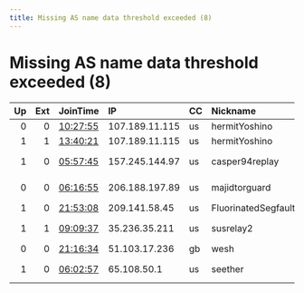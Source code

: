 ```yaml
---
title: Missing AS name data threshold exceeded (8)
---
```


# Missing AS name data threshold exceeded (8)

|   Up |   Ext | JoinTime                                                                                            | IP             | CC   | Nickname            |   ORp |   Dirp | Version   | Contact                      | OS    |   eFamMembers |
|-----:|------:|:----------------------------------------------------------------------------------------------------|:---------------|:-----|:--------------------|------:|-------:|:----------|:-----------------------------|:------|--------------:|
|    0 |     0 | [10:27:55](https://metrics.torproject.org/rs.html#details/A34232686BA28BF03EFB21D9B03E795114824AE2) | 107.189.11.115 | us   | hermitYoshino       |   443 |     80 | 0.4.5.10  | 0x3FF22E0DA5AA90AD           | Linux |             1 |
|    1 |     1 | [13:40:21](https://metrics.torproject.org/rs.html#details/1962BF49547316DA541C52CCD7D9380F1D2890B0) | 107.189.11.115 | us   | hermitYoshino       |   443 |     80 | 0.4.5.10  | 0x3FF22E0DA5AA90AD           | Linux |             1 |
|    1 |     0 | [05:57:45](https://metrics.torproject.org/rs.html#details/F1A85E108888D39F0868D8B816181B5526191560) | 157.245.144.97 | us   | casper94replay      |  9001 |      0 | 0.4.6.7   | Random Person &lt;xanxus.899 | Linux |             1 |
|    0 |     0 | [06:16:55](https://metrics.torproject.org/rs.html#details/F986E5C9658DBFDDD51767C06ED9D584A6553A65) | 206.188.197.89 | us   | majidtorguard       |  9001 |   9030 | 0.4.5.10  | m dot nikpour at protonma    | Linux |             1 |
|    1 |     0 | [21:53:08](https://metrics.torproject.org/rs.html#details/6D25F1F4BE7BD7EF5586B7FA139FAA95F033D399) | 209.141.58.45  | us   | FluorinatedSegfault |  9001 |      0 | 0.4.5.10  | admin@sigsegv.dev            | Linux |             1 |
|    1 |     1 | [09:09:37](https://metrics.torproject.org/rs.html#details/27FD1458826EE0C56822757075075F547B6EB1EF) | 35.236.35.211  | us   | susrelay2           |  9001 |     80 | 0.4.5.10  | tor-exits-set-1@thecattok    | Linux |             1 |
|    0 |     0 | [21:16:34](https://metrics.torproject.org/rs.html#details/696C942BD5D50D209A2839F5291C8BF251CDCBB7) | 51.103.17.236  | gb   | wesh                |  5555 |      0 | 0.4.5.10  | &lt;address@email.com&gt;    | Linux |             1 |
|    1 |     0 | [06:02:57](https://metrics.torproject.org/rs.html#details/F16AA0D8F65919A29E5B32388CDB870829BA1926) | 65.108.50.1    | us   | seether             |   443 |      0 | 0.4.2.7   | tor-operator@your-emailad    | Linux |             1 |

